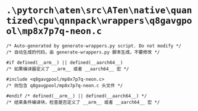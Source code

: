 # `.\pytorch\aten\src\ATen\native\quantized\cpu\qnnpack\wrappers\q8gavgpool\mp8x7p7q-neon.c`

```
/* Auto-generated by generate-wrappers.py script. Do not modify */
/* 自动生成的代码，由 generate-wrappers.py 脚本生成，不要修改 */

#if defined(__arm__) || defined(__aarch64__)
/* 如果编译器定义了 __arm__ 或者 __aarch64__ 宏 */

#include <q8gavgpool/mp8x7p7q-neon.c>
/* 则包含 q8gavgpool/mp8x7p7q-neon.c 头文件 */

#endif /* defined(__arm__) || defined(__aarch64__) */
/* 结束条件编译块，检查是否定义了 __arm__ 或者 __aarch64__ 宏 */
```